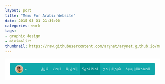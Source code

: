 ```yaml
---
layout: post
title: "Menu For Arabic Website"
date: 2015-03-31 21:36:08
categories: work
tags:
- graphic design
- minimalist
thumbnail: https://raw.githubusercontent.com/arynet/arynet.github.io/master/assets/img/work/menu-f.jpg
---
```


![Menu Arabic](https://raw.githubusercontent.com/arynet/arynet.github.io/master/assets/img/posts/minimalist-menu-for-arabic-website/3-menu.png)
